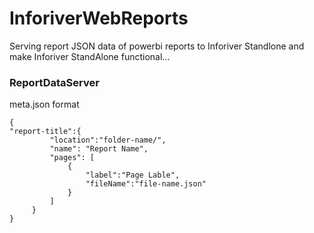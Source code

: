 # InforiverWebReports

Serving report JSON data of powerbi reports to Inforiver Standlone and make Inforiver StandAlone functional...




### ReportDataServer

meta.json format

```
{
"report-title":{
         "location":"folder-name/",
         "name": "Report Name",
         "pages": [
             {
                 "label":"Page Lable",
                 "fileName":"file-name.json"
             }
         ]
     }
}
```
